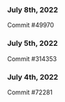 ### July 8th, 2022

Commit #49970

### July 5th, 2022

Commit #314353


### July 4th, 2022

Commit #72281
